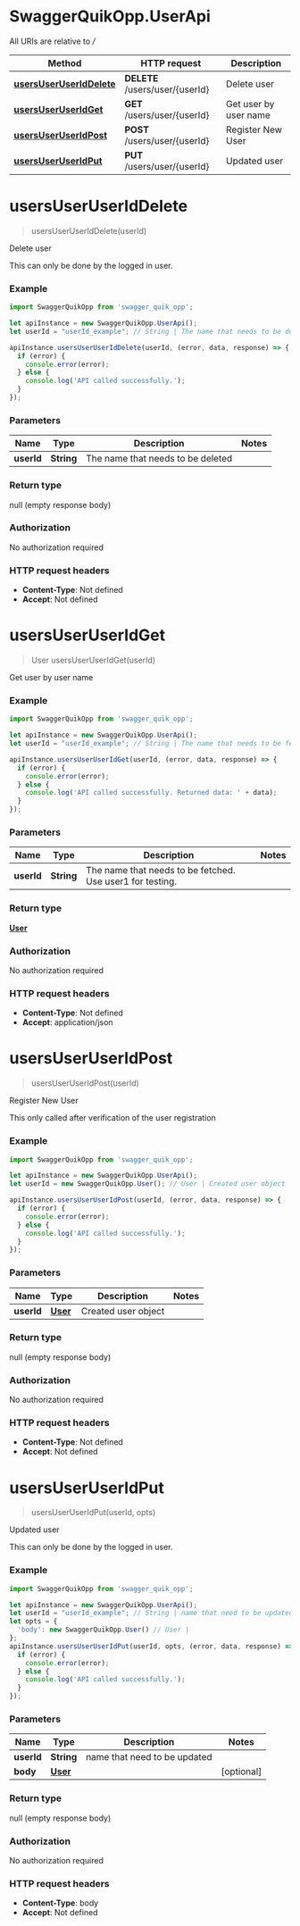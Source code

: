 # SwaggerQuikOpp.UserApi

All URIs are relative to */*

Method | HTTP request | Description
------------- | ------------- | -------------
[**usersUserUserIdDelete**](UserApi.md#usersUserUserIdDelete) | **DELETE** /users/user/{userId} | Delete user
[**usersUserUserIdGet**](UserApi.md#usersUserUserIdGet) | **GET** /users/user/{userId} | Get user by user name
[**usersUserUserIdPost**](UserApi.md#usersUserUserIdPost) | **POST** /users/user/{userId} | Register New User
[**usersUserUserIdPut**](UserApi.md#usersUserUserIdPut) | **PUT** /users/user/{userId} | Updated user

<a name="usersUserUserIdDelete"></a>
# **usersUserUserIdDelete**
> usersUserUserIdDelete(userId)

Delete user

This can only be done by the logged in user.

### Example
```javascript
import SwaggerQuikOpp from 'swagger_quik_opp';

let apiInstance = new SwaggerQuikOpp.UserApi();
let userId = "userId_example"; // String | The name that needs to be deleted

apiInstance.usersUserUserIdDelete(userId, (error, data, response) => {
  if (error) {
    console.error(error);
  } else {
    console.log('API called successfully.');
  }
});
```

### Parameters

Name | Type | Description  | Notes
------------- | ------------- | ------------- | -------------
 **userId** | **String**| The name that needs to be deleted | 

### Return type

null (empty response body)

### Authorization

No authorization required

### HTTP request headers

 - **Content-Type**: Not defined
 - **Accept**: Not defined

<a name="usersUserUserIdGet"></a>
# **usersUserUserIdGet**
> User usersUserUserIdGet(userId)

Get user by user name

### Example
```javascript
import SwaggerQuikOpp from 'swagger_quik_opp';

let apiInstance = new SwaggerQuikOpp.UserApi();
let userId = "userId_example"; // String | The name that needs to be fetched. Use user1 for testing. 

apiInstance.usersUserUserIdGet(userId, (error, data, response) => {
  if (error) {
    console.error(error);
  } else {
    console.log('API called successfully. Returned data: ' + data);
  }
});
```

### Parameters

Name | Type | Description  | Notes
------------- | ------------- | ------------- | -------------
 **userId** | **String**| The name that needs to be fetched. Use user1 for testing.  | 

### Return type

[**User**](User.md)

### Authorization

No authorization required

### HTTP request headers

 - **Content-Type**: Not defined
 - **Accept**: application/json

<a name="usersUserUserIdPost"></a>
# **usersUserUserIdPost**
> usersUserUserIdPost(userId)

Register New User

This only called after verification of the user registration

### Example
```javascript
import SwaggerQuikOpp from 'swagger_quik_opp';

let apiInstance = new SwaggerQuikOpp.UserApi();
let userId = new SwaggerQuikOpp.User(); // User | Created user object

apiInstance.usersUserUserIdPost(userId, (error, data, response) => {
  if (error) {
    console.error(error);
  } else {
    console.log('API called successfully.');
  }
});
```

### Parameters

Name | Type | Description  | Notes
------------- | ------------- | ------------- | -------------
 **userId** | [**User**](.md)| Created user object | 

### Return type

null (empty response body)

### Authorization

No authorization required

### HTTP request headers

 - **Content-Type**: Not defined
 - **Accept**: Not defined

<a name="usersUserUserIdPut"></a>
# **usersUserUserIdPut**
> usersUserUserIdPut(userId, opts)

Updated user

This can only be done by the logged in user.

### Example
```javascript
import SwaggerQuikOpp from 'swagger_quik_opp';

let apiInstance = new SwaggerQuikOpp.UserApi();
let userId = "userId_example"; // String | name that need to be updated
let opts = { 
  'body': new SwaggerQuikOpp.User() // User | 
};
apiInstance.usersUserUserIdPut(userId, opts, (error, data, response) => {
  if (error) {
    console.error(error);
  } else {
    console.log('API called successfully.');
  }
});
```

### Parameters

Name | Type | Description  | Notes
------------- | ------------- | ------------- | -------------
 **userId** | **String**| name that need to be updated | 
 **body** | [**User**](User.md)|  | [optional] 

### Return type

null (empty response body)

### Authorization

No authorization required

### HTTP request headers

 - **Content-Type**: body
 - **Accept**: Not defined

